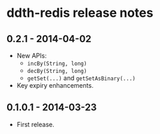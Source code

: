 ddth-redis release notes
========================

0.2.1 - 2014-04-02
------------------
- New APIs:
  - `incBy(String, long)`
  - `decBy(String, long)`
  - `getSet(...)` and `getSetAsBinary(...)`
- Key expiry enhancements.


0.1.0.1 - 2014-03-23
--------------------
- First release.
